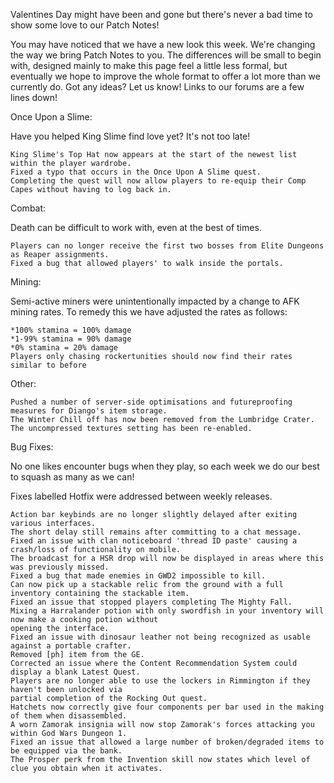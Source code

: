 Valentines Day might have been and gone but there's never a bad time to show some love to our Patch Notes!

You may have noticed that we have a new look this week. We're changing the way we bring Patch Notes to you. The differences will be small to begin with, designed mainly to make this page feel a little less formal, but eventually we hope to improve the whole format to offer a lot more than we currently do. Got any ideas? Let us know! Links to our forums are a few lines down!

Once Upon a Slime:

Have you helped King Slime find love yet? It's not too late!

    King Slime's Top Hat now appears at the start of the newest list within the player wardrobe.
    Fixed a typo that occurs in the Once Upon A Slime quest.
    Completing the quest will now allow players to re-equip their Comp Capes without having to log back in.

Combat:

Death can be difficult to work with, even at the best of times.

    Players can no longer receive the first two bosses from Elite Dungeons as Reaper assignments.
    Fixed a bug that allowed players' to walk inside the portals.

Mining:

Semi-active miners were unintentionally impacted by a change to AFK mining rates. To remedy this we have adjusted the rates as follows:

    *100% stamina = 100% damage
    *1-99% stamina = 90% damage
    *0% stamina = 20% damage
    Players only chasing rockertunities should now find their rates similar to before

Other:

    Pushed a number of server-side optimisations and futureproofing measures for Diango's item storage.
    The Winter Chill off has now been removed from the Lumbridge Crater.
    The uncompressed textures setting has been re-enabled.

Bug Fixes:

No one likes encounter bugs when they play, so each week we do our best to squash as many as we can!

Fixes labelled Hotfix were addressed between weekly releases.

    Action bar keybinds are no longer slightly delayed after exiting various interfaces. 
    The short delay still remains after committing to a chat message.
    Fixed an issue with clan noticeboard 'thread ID paste' causing a crash/loss of functionality on mobile.
    The broadcast for a HSR drop will now be displayed in areas where this was previously missed.
    Fixed a bug that made enemies in GWD2 impossible to kill.
    Can now pick up a stackable relic from the ground with a full inventory containing the stackable item.
    Fixed an issue that stopped players completing The Mighty Fall.
    Mixing a Harralander potion with only swordfish in your inventory will now make a cooking potion without 
    opening the interface.
    Fixed an issue with dinosaur leather not being recognized as usable against a portable crafter.
    Removed [ph] item from the GE.
    Corrected an issue where the Content Recommendation System could display a blank Latest Quest.
    Players are no longer able to use the lockers in Rimmington if they haven't been unlocked via 
    partial completion of the Rocking Out quest.
    Hatchets now correctly give four components per bar used in the making of them when disassembled.
    A worn Zamorak insignia will now stop Zamorak's forces attacking you within God Wars Dungeon 1.
    Fixed an issue that allowed a large number of broken/degraded items to be equipped via the bank.
    The Prosper perk from the Invention skill now states which level of clue you obtain when it activates.

